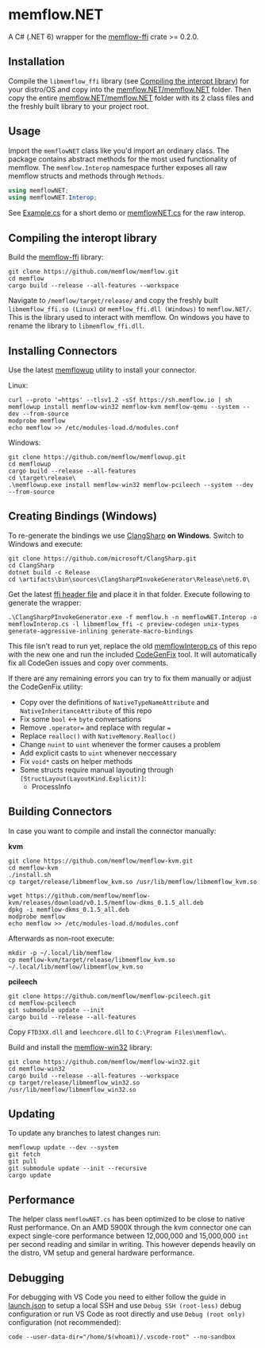 # memflow.NET
A C# (.NET 6) wrapper for the [memflow-ffi](https://github.com/memflow/memflow/tree/main/memflow-ffi) crate >= 0.2.0.

## Installation
Compile the `libmemflow_ffi` library (see [Compiling the interopt library](#Compiling-the-interopt-library)) for your distro/OS and copy into the [memflow.NET/memflow.NET](https://github.com/uberhalit/memflow.NET/tree/main/memflow.NET/memflow.NET) folder. Then copy the entire [memflow.NET/memflow.NET](https://github.com/uberhalit/memflow.NET/tree/main/memflow.NET/memflow.NET) folder with its 2 class files and the freshly built library to your project root. 

## Usage
Import the `memflowNET` class like you'd import an ordinary class. The package contains abstract methods for the most used functionality of memflow. The `memflow.Interop` namespace further exposes all raw memflow structs and methods through `Methods`.
```cs
using memflowNET;
using memflowNET.Interop;
```
See [Example.cs](https://github.com/uberhalit/memflow.NET/blob/main/memflow.NET/Example.cs) for a short demo or [memflowNET.cs](https://github.com/uberhalit/memflow.NET/blob/main/memflow.NET/memflow.NET/memflowNET.cs) for the raw interop.

## Compiling the interopt library
Build the [memflow-ffi](https://github.com/memflow/memflow/tree/main/memflow-ffi) library:
```
git clone https://github.com/memflow/memflow.git
cd memflow
cargo build --release --all-features --workspace
```

Navigate to `/memflow/target/release/` and copy the freshly built `libmemflow_ffi.so (Linux)` or `memflow_ffi.dll (Windows)` to `memflow.NET/`. This is the library used to interact with memflow. On windows you have to rename the library to `libmemflow_ffi.dll`.

## Installing Connectors
Use the latest [memflowup](https://github.com/memflow/memflowup) utility to install your connector. 

Linux: 
```
curl --proto '=https' --tlsv1.2 -sSf https://sh.memflow.io | sh
memflowup install memflow-win32 memflow-kvm memflow-qemu --system --dev --from-source
modprobe memflow
echo memflow >> /etc/modules-load.d/modules.conf
```
Windows: 
```
git clone https://github.com/memflow/memflowup.git
cd memflowup
cargo build --release --all-features
cd \target\release\
.\memflowup.exe install memflow-win32 memflow-pcileech --system --dev --from-source
```

## Creating Bindings (Windows)
To re-generate the bindings we use [ClangSharp](https://github.com/microsoft/ClangSharp) **on Windows**. Switch to Windows and execute: 
```
git clone https://github.com/microsoft/ClangSharp.git
cd ClangSharp
dotnet build -c Release
cd \artifacts\bin\sources\ClangSharpPInvokeGenerator\Release\net6.0\
```

Get the latest [ffi header file](https://github.com/memflow/memflow/blob/main/memflow-ffi/memflow.h) and place it in that folder. Execute following to generate the wrapper:

```
.\ClangSharpPInvokeGenerator.exe -f memflow.h -n memflowNET.Interop -o memflowInterop.cs -l libmemflow_ffi -c preview-codegen unix-types generate-aggressive-inlining generate-macro-bindings
```
This file isn't read to run yet, replace the old [memflowInterop.cs](https://github.com/uberhalit/memflow.NET/blob/main/memflow.NET/memflow.NET/memflowInterop.cs) of this repo with the new one and run the included [CodeGenFix](https://github.com/uberhalit/memflow.NET/blob/main/CodeGenFix/Program.cs) tool. It will automatically fix all CodeGen issues and copy over comments.

If there are any remaining errors you can try to fix them manually or adjust the CodeGenFix utility:
* Copy over the definitions of `NativeTypeNameAttribute` and `NativeInheritanceAttribute` of this repo
* Fix some `bool` <-> `byte` conversations
* Remove `.operator=` and replace with regular `=`
* Replace `realloc()` with `NativeMemory.Realloc()`
* Change `nuint` to `uint` whenever the former causes a problem
* Add explicit casts to `uint` whenever neccessary
* Fix `void*` casts on helper methods
* Some structs require manual layouting through `[StructLayout(LayoutKind.Explicit)]`:
    * ProcessInfo

## Building Connectors
In case you want to compile and install the connector manually:

**kvm**
```
git clone https://github.com/memflow/memflow-kvm.git
cd memflow-kvm
./install.sh
cp target/release/libmemflow_kvm.so /usr/lib/memflow/libmemflow_kvm.so

wget https://github.com/memflow/memflow-kvm/releases/download/v0.1.5/memflow-dkms_0.1.5_all.deb
dpkg -i memflow-dkms_0.1.5_all.deb
modprobe memflow
echo memflow >> /etc/modules-load.d/modules.conf
```

Afterwards as non-root execute:
```
mkdir -p ~/.local/lib/memflow
cp memflow-kvm/target/release/libmemflow_kvm.so ~/.local/lib/memflow/libmemflow_kvm.so
```

**pcileech**
```
git clone https://github.com/memflow/memflow-pcileech.git
cd memflow-pcileech
git submodule update --init
cargo build --release --all-features
```

Copy `FTD3XX.dll` and `leechcore.dll` to `C:\Program Files\memflow\`.

Build and install the [memflow-win32](https://github.com/memflow/memflow-win32) library:
```
git clone https://github.com/memflow/memflow-win32.git
cd memflow-win32
cargo build --release --all-features --workspace
cp target/release/libmemflow_win32.so /usr/lib/memflow/libmemflow_win32.so
```

## Updating
To update any branches to latest changes run:
```
memflowup update --dev --system
git fetch
git pull
git submodule update --init --recursive
cargo update
```

## Performance
The helper class `memflowNET.cs` has been optimized to be close to native Rust performance. On an AMD 5900X through the kvm connector one can expect single-core performance between 12,000,000 and 15,000,000 `int` per second reading and similar in writing. This however depends heavily on the distro, VM setup and general hardware performance.

## Debugging
For debugging with VS Code you need to either follow the guide in [launch.json](https://github.com/uberhalit/memflow.NET/blob/main/.vscode/launch.json) to setup a local SSH and use `Debug SSH (root-less)` debug configuration or run VS Code as root directly and use `Debug (root only)` configuration (not recommended): 
```
code --user-data-dir="/home/$(whoami)/.vscode-root" --no-sandbox
```